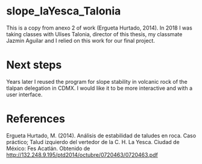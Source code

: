 # slope_laYesca_Talonia
This is a copy from anexo 2 of work (Ergueta Hurtado, 2014). 
In 2018 I was taking classes with Ulises Talonia, director of this thesis, my classmate Jazmin Aguilar and I relied on this work for our final project. 
# Next steps 
Years later I reused the program for slope stability in volcanic rock of the tlalpan delegation in CDMX.
I would like it to be more interactive and with a user interface.
# References
Ergueta Hurtado, M. (2014). Análisis de estabilidad de taludes en roca. Caso práctico; Talud izquierdo del vertedor de la C. H. La Yesca. Ciudad de México: Fes Acatlán. Obtenido de http://132.248.9.195/ptd2014/octubre/0720463/0720463.pdf


